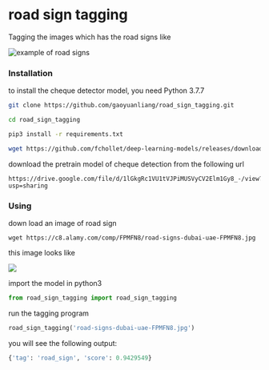 # road sign tagging

Tagging the images which has the road signs like

![example of road signs](https://www.guide2dubai.com/Portals/0/Images/Living/Transportation/dubai-road-signs.jpg)


### Installation


to install the cheque detector model, you need Python 3.7.7 

```bash
git clone https://github.com/gaoyuanliang/road_sign_tagging.git

cd road_sign_tagging

pip3 install -r requirements.txt

wget https://github.com/fchollet/deep-learning-models/releases/download/v0.4/xception_weights_tf_dim_ordering_tf_kernels_notop.h5
```

download the pretrain model of cheque detection from the following url

```
https://drive.google.com/file/d/1lGkgRc1VU1tVJPiMUSVyCV2Elm1Gy8_-/view?usp=sharing
```

### Using

down load an image of road sign 

```base
wget https://c8.alamy.com/comp/FPMFN8/road-signs-dubai-uae-FPMFN8.jpg
```

this image looks like

![](https://c8.alamy.com/comp/FPMFN8/road-signs-dubai-uae-FPMFN8.jpg)


import the model in python3

```python
from road_sign_tagging import road_sign_tagging
```

run the tagging program

```python
road_sign_tagging('road-signs-dubai-uae-FPMFN8.jpg')
```

you will see the following output:

```python
{'tag': 'road_sign', 'score': 0.9429549}
```
